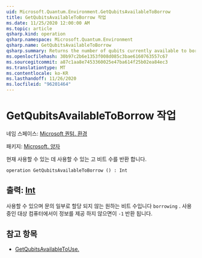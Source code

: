 ```yaml
---
uid: Microsoft.Quantum.Environment.GetQubitsAvailableToBorrow
title: GetQubitsAvailableToBorrow 작업
ms.date: 11/25/2020 12:00:00 AM
ms.topic: article
qsharp.kind: operation
qsharp.namespace: Microsoft.Quantum.Environment
qsharp.name: GetQubitsAvailableToBorrow
qsharp.summary: Returns the number of qubits currently available to borrow.
ms.openlocfilehash: 30b97c2b6e1353f008d085c3bae6160763557c67
ms.sourcegitcommit: a87c1aa8e7453360025e47ba614f25b02ea84ec3
ms.translationtype: MT
ms.contentlocale: ko-KR
ms.lasthandoff: 11/26/2020
ms.locfileid: "96201464"
---
```

# <a name="getqubitsavailabletoborrow-operation"></a>GetQubitsAvailableToBorrow 작업

네임 스페이스: [Microsoft 퀀텀. 환경](xref:Microsoft.Quantum.Environment)

패키지: [Microsoft. 양자](https://nuget.org/packages/Microsoft.Quantum.QSharp.Core)


현재 사용할 수 있는 데 사용할 수 있는 고 비트 수를 반환 합니다.

```qsharp
operation GetQubitsAvailableToBorrow () : Int
```


## <a name="output--int"></a>출력: [Int](xref:microsoft.quantum.lang-ref.int)

사용할 수 있으며 문의 일부로 할당 되지 않는 원하는 비트 수입니다 `borrowing` .
사용 중인 대상 컴퓨터에서이 정보를 제공 하지 않으면이 `-1` 반환 됩니다.

## <a name="see-also"></a>참고 항목

- [GetQubitsAvailableToUse.](xref:Microsoft.Quantum.Environment.GetQubitsAvailableToUse)